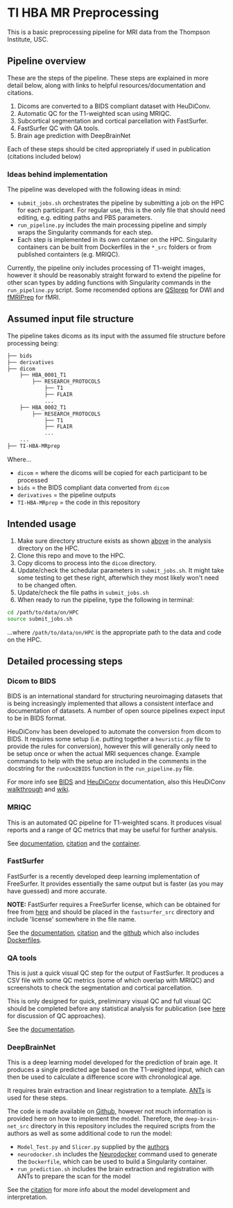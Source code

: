 # TI HBA MR Preprocessing

This is a basic preprocessing pipeline for MRI data from the Thompson Institute, USC.

## Pipeline overview

These are the steps of the pipeline. These steps are explained in more detail below, along with links to helpful resources/documentation and citations.

1. Dicoms are converted to a BIDS compliant dataset with HeuDiConv.
2. Automatic QC for the T1-weighted scan using MRIQC.
3. Subcortical segmentation and cortical parcellation with FastSurfer.
4. FastSurfer QC with QA tools.
5. Brain age prediction with DeepBrainNet

Each of these steps should be cited appropriately if used in publication (citations included below)

### Ideas behind implementation

The pipeline was developed with the following ideas in mind:

- `submit_jobs.sh` orchestrates the pipeline by submitting a job on the HPC for each participant. For regular use, this is the only file that should need editing, e.g. editing paths and PBS parameters.
- `run_pipeline.py` includes the main processing pipeline and simply wraps the Singularity commands for each step.
- Each step is implemented in its own container on the HPC. Singularity containers can be built from Dockerfiles in the `*_src` folders or from published containters (e.g. MRIQC).

Currently, the pipeline only includes processing of T1-weight images, however it should be reasonably straight forward to extend the pipeline for other scan types by adding functions with Singularity commands in the `run_pipeline.py` script. Some recomended options are [QSIprep](https://qsiprep.readthedocs.io/en/latest/index.html) for DWI and [fMRIPrep](https://fmriprep.org/en/stable/) for fMRI.

## Assumed input file structure

The pipeline takes dicoms as its input with the assumed file structure before processing being:

```bash
├── bids
├── derivatives
├── dicom
    ├── HBA_0001_T1
        ├── RESEARCH_PROTOCOLS
            ├── T1
            ├── FLAIR
            ...
    ├── HBA_0002_T1
        ├── RESEARCH_PROTOCOLS
            ├── T1
            ├── FLAIR
            ...
    ...
├── TI-HBA-MRprep
```

Where...

- `dicom` = where the dicoms will be copied for each participant to be processed
- `bids` = the BIDS compliant data converted from `dicom`
- `derivatives` = the pipeline outputs
- `TI-HBA-MRprep` = the code in this repository

## Intended usage

1. Make sure directory structure exists as shown [above](##Assumed-input-file-structure) in the analysis directory on the HPC.
2. Clone this repo and move to the HPC.
3. Copy dicoms to process into the `dicom` directory.
4. Update/check the schedular parameters in `submit_jobs.sh`. It might take some testing to get these right, afterwhich they most likely won't need to be changed often.
5. Update/check the file paths in `submit_jobs.sh`
6. When ready to run the pipeline, type the following in terminal:

```bash
cd /path/to/data/on/HPC
source submit_jobs.sh
```

...where `/path/to/data/on/HPC` is the appropriate path to the data and code on the HPC.

## Detailed processing steps

### Dicom to BIDS

BIDS is an international standard for structuring neuroimaging datasets that is being increasingly implemented that allows a consistent interface and documentation of datasets. A number of open source pipelines expect input to be in BIDS format.

HeuDiConv has been developed to automate the conversion from dicom to BIDS. It requires some setup (i.e. putting together a `heuristic.py` file to provide the rules for conversion), however this will generally only need to be setup once or when the actual MRI sequences change. Example commands to help with the setup are included in the comments in the docstring for the `runDcm2BIDS` function in the `run_pipeline.py` file.

For more info see [BIDS](https://bids.neuroimaging.io/) and [HeuDiConv](https://heudiconv.readthedocs.io/en/latest/) documentation, also this HeuDiConv [walkthrough](https://reproducibility.stanford.edu/bids-tutorial-series-part-2a/) and [wiki](https://github.com/bids-standard/bids-starter-kit/wiki/).

### MRIQC

This is an automated QC pipeline for T1-weighted scans. It produces visual reports and a range of QC metrics that may be useful for further analysis.

See [documentation](https://mriqc.readthedocs.io/en/stable/), [citation](https://journals.plos.org/plosone/article?id=10.1371/journal.pone.0184661) and the [container](https://hub.docker.com/r/poldracklab/mriqc/).

### FastSurfer

FastSurfer is a recently developed deep learning implementation of FreeSurfer. It provides essentially the same output but is faster (as you may have guessed) and more accurate.

**NOTE:** FastSurfer requires a FreeSurfer license, which can be obtained for free from [here](https://surfer.nmr.mgh.harvard.edu/fswiki/License) and should be placed in the `fastsurfer_src` directory and include 'license' somewhere in the file name.

See the [documentation](https://deep-mi.org/research/fastsurfer/), [citation](https://www.sciencedirect.com/science/article/pii/S1053811920304985) and the [github](https://github.com/Deep-MI/FastSurfer) which also includes [Dockerfiles](https://github.com/Deep-MI/FastSurfer/tree/master/Docker).

### QA tools

This is just a quick visual QC step for the output of FastSurfer. It produces a CSV file with some QC metrics (some of which overlap with MRIQC) and screenshots to check the segmentation and cortical parcellation.

This is only designed for quick, preliminary visual QC and full visual QC should be completed before any statistical analysis for publication (see [here](https://www.sciencedirect.com/science/article/pii/S1053811921004511) for discussion of QC approaches).

See the [documentation](https://github.com/Deep-MI/qatools-python).

### DeepBrainNet

This is a deep learning model developed for the prediction of brain age. It produces a single predicted age based on the T1-weighted input, which can then be used to calculate a difference score with chronological age.

It requires brain extraction and linear registration to a template. [ANTs](http://stnava.github.io/ANTs/) is used for these steps.

The code is made available on [Github](https://github.com/vishnubashyam/DeepBrainNet), however not much information is provided here on how to implement the model. Therefore, the `deep-brain-net_src` directory in this repository includes the required scripts from the authors as well as some additional code to run the model:

- `Model_Test.py` and `Slicer.py` supplied by the [authors](https://github.com/vishnubashyam/DeepBrainNet)
- `neurodocker.sh` includes the [Neurodocker](https://hub.docker.com/r/repronim/neurodocker/) command used to generate the `Dockerfile`, which can be used to build a Singularity container.
- `run_prediction.sh` includes the brain extraction and registration with ANTs to prepare the scan for the model

See the [citation](https://academic.oup.com/brain/article/143/7/2312/5863667?login=true) for more info about the model development and interpretation.
